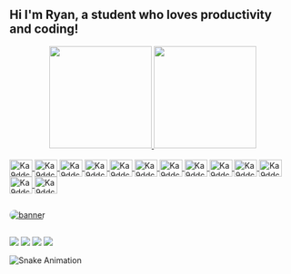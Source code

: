 ## Hi I'm Ryan, a student who loves productivity and coding!
<div align="center">
  <a href="https://github.com/Ka9ddc">
  <img height="180em" src="https://github-readme-stats.vercel.app/api?username=Ka9ddc&show_icons=true&theme=tokyonight&include_all_commits=true&count_private=true"/>
  <img height="180em" src="https://github-readme-stats.vercel.app/api/top-langs/?username=Ka9ddc&layout=compact&langs_count=7&theme=tokyonight"/>
</div>
<div style="display: inline_block"><br>
  <img align="center" alt="Ka9ddc-Js" height="30" width="40" src="https://img.shields.io/badge/javascript-%23323330.svg?style=for-the-badge&logo=javascript&logoColor=%23F7DF1E">
  <img align="center" alt="Ka9ddc-HTML" height="30" width="40" src="https://img.shields.io/badge/html5-%23E34F26.svg?style=for-the-badge&logo=html5&logoColor=white">
  <img align="center" alt="Ka9ddc-CSS" height="30" width="40" src="https://img.shields.io/badge/css3-%231572B6.svg?style=for-the-badge&logo=css3&logoColor=white">
  <img align="center" alt="Ka9ddc-GraphQL" height="30" width="40" src="https://img.shields.io/badge/-GraphQL-E10098?style=for-the-badge&logo=graphql&logoColor=white">
  <img align="center" alt="Ka9ddc-Ts" height="30" width="40" src="https://img.shields.io/badge/typescript-%23007ACC.svg?style=for-the-badge&logo=typescript&logoColor=white">
  <img align="center" alt="Ka9ddc-ApolloGQL" height="30" width="40" src="https://img.shields.io/badge/-ApolloGraphQL-311C87?style=for-the-badge&logo=apollo-graphql">
  <img align="center" alt="Ka9ddc-Bootstrap" height="30" width="40" src="https://img.shields.io/badge/bootstrap-%238511FA.svg?style=for-the-badge&logo=bootstrap&logoColor=white">
  <img align="center" alt="Ka9ddc-Express" height="30" width="40" src="https://img.shields.io/badge/express.js-%23404d59.svg?style=for-the-badge&logo=express&logoColor=%2361DAFB">
  <img align="center" alt="Ka9ddc-nextjs" height="30" width="40" src="https://img.shields.io/badge/Next-black?style=for-the-badge&logo=next.js&logoColor=white">
  <img align="center" alt="Ka9ddc-node" height="30" width="40" src="https://img.shields.io/badge/node.js-6DA55F?style=for-the-badge&logo=node.js&logoColor=white">
  <img align="center" alt="Ka9ddc-react" height="30" width="40" src="https://img.shields.io/badge/react-%2320232a.svg?style=for-the-badge&logo=react&logoColor=%2361DAFB">
  <img align="center" alt="Ka9ddc-tailwind" height="30" width="40" src="https://img.shields.io/badge/tailwindcss-%2338B2AC.svg?style=for-the-badge&logo=tailwind-css&logoColor=white">
  <img align="center" alt="Ka9ddc-vs-code" height="30" width="40" src="https://img.shields.io/badge/Visual%20Studio%20Code-0078d7.svg?style=for-the-badge&logo=visual-studio-code&logoColor=white">
  
  ##
  
  <img align="center" alt="banner" style="border-radius:50px;" src="https://media.discordapp.net/attachments/724608520787329065/928419454604439633/whale-anime-ultrawide-city-anime-girls-Hatsune-Miku-underwater-dress-blue-whale-1379483.png?width=1025&height=429">
  
  ##
 
<div> 
  <a href="https://twitter.com/ka9ddc" target="_blank"><img src="https://img.shields.io/badge/Twitter-%231DA1F2.svg?style=for-the-badge&logo=Twitter&logoColor=white" target="_blank"></a>
  <a href = "mailto:ryanmicaelb@gmail.com"><img src="https://img.shields.io/badge/-Gmail-%23333?style=for-the-badge&logo=gmail&logoColor=white" target="_blank"></a>
  <a href="https://www.linkedin.com/in/ka9ddc/" target="_blank"><img src="https://img.shields.io/badge/-LinkedIn-%230077B5?style=for-the-badge&logo=linkedin&logoColor=white" target="_blank"></a>
  <a href="https://codepen.io/ka9ddc/" target="_blank"><img src="https://img.shields.io/badge/Codepen-000000?style=for-the-badge&logo=codepen&logoColor=white" target="_blank"></a>
 
  ![Snake Animation](https://github.com/Ka9ddc/Ka9ddc/blob/output/github-contribution-grid-snake.svg)
 
</div>

